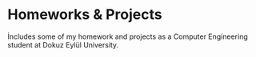 # Homeworks & Projects
İncludes some of my homework and projects as a Computer Engineering student at Dokuz Eylül University.
